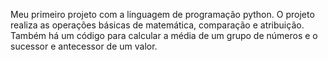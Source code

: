 Meu primeiro projeto com a linguagem de programação python.
O projeto realiza as operações básicas de matemática, comparação e atribuição. Também há um código para calcular a média de um grupo de números e o sucessor e antecessor de um valor.
